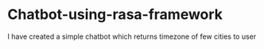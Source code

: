 # Chatbot-using-rasa-framework
I have created a simple chatbot which returns timezone of few cities to user 
